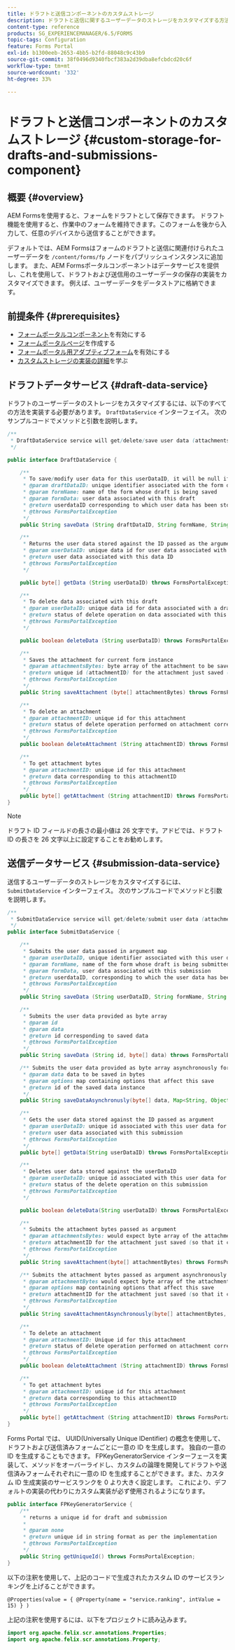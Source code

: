 ```yaml
---
title: ドラフトと送信コンポーネントのカスタムストレージ
description: ドラフトと送信に関するユーザーデータのストレージをカスタマイズする方法を参照してください。
content-type: reference
products: SG_EXPERIENCEMANAGER/6.5/FORMS
topic-tags: Configuration
feature: Forms Portal
exl-id: b1300eeb-2653-4bb5-b2fd-88048c9c43b9
source-git-commit: 38f0496d9340fbcf383a2d39dba8efcbdcd20c6f
workflow-type: tm+mt
source-wordcount: '332'
ht-degree: 33%

---
```


# ドラフトと送信コンポーネントのカスタムストレージ {#custom-storage-for-drafts-and-submissions-component}

## 概要 {#overview}

AEM Formsを使用すると、フォームをドラフトとして保存できます。 ドラフト機能を使用すると、作業中のフォームを維持できます。このフォームを後から入力して、任意のデバイスから送信することができます。

デフォルトでは、AEM Formsはフォームのドラフトと送信に関連付けられたユーザーデータを `/content/forms/fp` ノードをパブリッシュインスタンスに追加します。 また、AEM Formsポータルコンポーネントはデータサービスを提供し、これを使用して、ドラフトおよび送信用のユーザーデータの保存の実装をカスタマイズできます。 例えば、ユーザーデータをデータストアに格納できます。

## 前提条件  {#prerequisites}

* [フォームポータルコンポーネント](/help/forms/using/enabling-forms-portal-components.md)を有効にする
* [フォームポータルページ](/help/forms/using/creating-form-portal-page.md)を作成する
* [フォームポータル用アダプティブフォーム](/help/forms/using/draft-submission-component.md)を有効にする
* [カスタムストレージの実装の詳細](/help/forms/using/draft-submission-component.md#customizing-the-storage)を学ぶ

## ドラフトデータサービス {#draft-data-service}

ドラフトのユーザーデータのストレージをカスタマイズするには、以下のすべての方法を実装する必要があります。 `DraftDataService` インターフェイス。 次のサンプルコードでメソッドと引数を説明します。

```java
/**
 * DraftDataService service will get/delete/save user data (attachments and form data) filled with a draft instance of Form
 */

public interface DraftDataService {

    /**
     * To save/modify user data for this userDataID, it will be null if there is creation
     * @param draftDataID: unique identifier associated with the form data
     * @param formName: name of the form whose draft is being saved
     * @param formData: user data associated with this draft
     * @return userdataID corresponding to which user data has been stored and which can be used later to retrieve this user data
     * @throws FormsPortalException
     */
    public String saveData (String draftDataID, String formName, String formData) throws FormsPortalException;

    /**
     * Returns the user data stored against the ID passed as the argument
     * @param userDataID: unique data id for user data associated with a draft
     * @return user data associated with this data ID
     * @throws FormsPortalException
     */

    public byte[] getData (String userDataID) throws FormsPortalException;

    /**
     * To delete data associated with this draft
     * @param userDataID: unique data id for data associated with a draft
     * @return status of delete operation on data associated with this draft
     * @throws FormsPortalException
     */

    public boolean deleteData (String userDataID) throws FormsPortalException;

    /**
     * Saves the attachment for current form instance
     * @param attachmentsBytes: byte array of the attachment to be saved
     * @return unique id (attachmentID) for the attachment just saved (so that it could be retrieved later)
     * @throws FormsPortalException
     */
    public String saveAttachment (byte[] attachmentBytes) throws FormsPortalException;

    /**
     * To delete an attachment
     * @param attachmentID: unique id for this attachment
     * @return status of delete operation performed on attachment corresponding to this attachment ID
     * @throws FormsPortalException
     */
    public boolean deleteAttachment (String attachmentID) throws FormsPortalException;

    /**
     * To get attachment bytes
     * @param attachmentID: unique id for this attachment
     * @return data corresponding to this attachmentID
     * @throws FormsPortalException
     */
    public byte[] getAttachment (String attachmentID) throws FormsPortalException;
}
```

>[!NOTE]
>
>ドラフト ID フィールドの長さの最小値は 26 文字です。アドビでは、ドラフト ID の長さを 26 文字以上に設定することをお勧めします。

## 送信データサービス {#submission-data-service}

送信するユーザーデータのストレージをカスタマイズするには、 `SubmitDataService` インターフェイス。 次のサンプルコードでメソッドと引数を説明します。

```java
/**
 * SubmitDataService service will get/delete/submit user data (attachments and form data) filled with a submission of Form
 */
public interface SubmitDataService {

    /**
     * Submits the user data passed in argument map
     * @param userDataID, unique identifier associated with this user data
     * @param formName, name of the form whose draft is being submitted
     * @param formData, user data associated with this submission
     * @return userdataID, corresponding to which the user data has been stored and which can be used later to retrieve this data
     * @throws FormsPortalException
     */
    public String saveData (String userDataID, String formName, String formData) throws FormsPortalException;

    /**
     * Submits the user data provided as byte array
     * @param id
     * @param data
     * @return id corresponding to saved data
     * @throws FormsPortalException
     */
    public String saveData (String id, byte[] data) throws FormsPortalException;

    /** Submits the user data provided as byte array asynchronously for the user name provided in the options map
     * @param data data to be saved in bytes
     * @param options map containing options that affect this save
     * @return id of the saved data instance
     */
    public String saveDataAsynchronusly(byte[] data, Map<String, Object> options) throws FormsPortalException;

    /**
     * Gets the user data stored against the ID passed as argument
     * @param userDataID: unique id associated with this user data for this submission
     * @return user data associated with this submission
     * @throws FormsPortalException
     */
    public byte[] getData(String userDataID) throws FormsPortalException;

    /**
     * Deletes user data stored against the userDataID
     * @param userDataID: unique id associated with this user data for this submission
     * @return status of the delete operation on this submission
     * @throws FormsPortalException
     */

    public boolean deleteData(String userDataID) throws FormsPortalException;

    /**
     * Submits the attachment bytes passed as argument
     * @param attachmentsBytes: would expect byte array of the attachment for this submission
     * @return attachmentID for the attachment just saved (so that it could be retrieved later)
     * @throws FormsPortalException
     */
    public String saveAttachment(byte[] attachmentBytes) throws FormsPortalException;

    /** Submits the attachment bytes passed as argument asynchronously for the user id provided in options map.
     * @param attachmentBytes would expect byte array of the attachment for this submission
     * @param options map containing options that affect this save
     * @return attachmentID for the attachment just saved (so that it could be retrieved later)
     * @throws FormsPortalException
     */
    public String saveAttachmentAsynchronously(byte[] attachmentBytes, Map<String, Object> options) throws FormsPortalException;

    /**
     * To delete an attachment
     * @param attachmentID: Unique id for this attachment
     * @return status of delete operation performed on attachment corresponding to this attachment ID
     * @throws FormsPortalException
     */
    public boolean deleteAttachment (String attachmentID) throws FormsPortalException;

    /**
     * To get attachment bytes
     * @param attachmentID: unique id for this attachment
     * @return data corresponding to this attachmentID
     * @throws FormsPortalException
     */
    public byte[] getAttachment (String attachmentID) throws FormsPortalException;
}
```

Forms Portal では、 UUID(Universally Unique IDentifier) の概念を使用して、ドラフトおよび送信済みフォームごとに一意の ID を生成します。 独自の一意の ID を生成することもできます。 FPKeyGeneratorService インターフェースを実装して、メソッドをオーバーライドし、カスタムの論理を開発してドラフトや送信済みフォームそれぞれに一意の ID を生成することができます。また、カスタム ID 生成実装のサービスランクを 0 より大きく設定します。 これにより、デフォルトの実装の代わりにカスタム実装が必ず使用されるようになります。

```java
public interface FPKeyGeneratorService {
    /**
     * returns a unique id for draft and submission
     *
     * @param none
     * @return unique id in string format as per the implementation
     * @throws FormsPortalException
     */
    public String getUniqueId() throws FormsPortalException;
}
```

以下の注釈を使用して、上記のコードで生成されたカスタム ID のサービスランキングを上げることができます。

`@Properties(value = { @Property(name = "service.ranking", intValue = 15) } )`

上記の注釈を使用するには、以下をプロジェクトに読み込みます。

```java
import org.apache.felix.scr.annotations.Properties;
import org.apache.felix.scr.annotations.Property;
```
